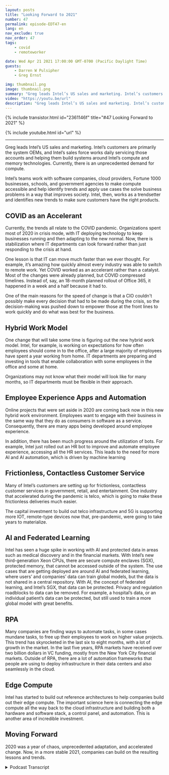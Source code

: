 ```yaml
---
layout: posts
title: "Looking Forward to 2021"
number: 47
permalink: episode-EDT47-en
lang: en
nav_exclude: true
nav_order: 47
tags:
    - covid
    - remoteworker

date: Wed Apr 21 2021 17:00:00 GMT-0700 (Pacific Daylight Time)
guests:
    - Darren W Pulsipher
    - Greg Ernst

img: thumbnail.png
image: thumbnail.png
summary: "Greg leads Intel’s US sales and marketing. Intel’s customers are primarily the system OEMs, and Intel’s sales force works daily servicing those accounts and helping them build systems around Intel’s compute and memory technologies. Currently, there is an unprecedented demand for compute. Intel’s teams work with software companies, cloud providers, Fortune 1000 businesses, schools, and government agencies to make compute accessible and help identify trends and apply use cases the solve business problems in a way that improves society. Intel, then, works as a trendsetter and identifies new trends to make sure customers have the right products."
video: "https://youtu.be/url"
description: "Greg leads Intel’s US sales and marketing. Intel’s customers are primarily the system OEMs, and Intel’s sales force works daily servicing those accounts and helping them build systems around Intel’s compute and memory technologies. Currently, there is an unprecedented demand for compute. Intel’s teams work with software companies, cloud providers, Fortune 1000 businesses, schools, and government agencies to make compute accessible and help identify trends and apply use cases the solve business problems in a way that improves society. Intel, then, works as a trendsetter and identifies new trends to make sure customers have the right products."
---
```


<div>
{% include transistor.html id="2361146f" title="#47 Looking Forward to 2021" %}

{% include youtube.html id="url" %}
</div>

---

Greg leads Intel’s US sales and marketing. Intel’s customers are primarily the system OEMs, and Intel’s sales force works daily servicing those accounts and helping them build systems around Intel’s compute and memory technologies. Currently, there is an unprecedented demand for compute.

Intel’s teams work with software companies, cloud providers, Fortune 1000 businesses, schools, and government agencies to make compute accessible and help identify trends and apply use cases the solve business problems in a way that improves society. Intel, then, works as a trendsetter and identifies new trends to make sure customers have the right products.

## COVID as an Accelerant

Currently, the trends all relate to the COVID pandemic. Organizations spent most of 2020 in crisis mode, with IT deploying technology to keep businesses running and then adapting to the new normal. Now, there is stabilization where IT departments can look forward rather than just responding to the crisis at hand.

One lesson is that IT can move much faster than we ever thought. For example, it’s amazing how quickly almost every industry was able to switch to remote work. Yet COVID worked as an accelerant rather than a catalyst. Most of the changes were already planned, but COVID compressed timelines. Instead of, say, an 18-month planned rollout of Office 365, it happened in a week and a half because it had to.

One of the main reasons for the speed of change is that a CIO couldn't possibly make every decision that had to be made during the crisis, so the decision-making was pushed down to empower those at the front lines to work quickly and do what was best for the business.

## Hybrid Work Model

One change that will take some time is figuring out the new hybrid work model. Intel, for example, is working on expectations for how often employees should come in to the office, after a large majority of employees have spent a year working from home. IT departments are preparing and investing in tools that enable collaboration with some employees in the office and some at home.

Organizations may not know what their model will look like for many months, so IT departments must be flexible in their approach.

## Employee Experience Apps and Automation

Online projects that were set aside in 2020 are coming back now in this new hybrid work environment. Employees want to engage with their business in the same way that they do as consumers in software as a service. Consequently, there are many apps being developed around employee experience.

In addition, there has been much progress around the utilization of bots. For example, Intel just rolled out an HR bot to improve and automate employee experience, accessing all the HR services. This leads to the need for more AI and AI automation, which is driven by machine learning

## Frictionless, Contactless Customer Service

Many of Intel’s customers are setting up for frictionless, contactless customer services in government, retail, and entertainment. One industry that accelerated during the pandemic is telco, which is going to make these frictionless deliveries much easier.

The capital investment to build out telco infrastructure and 5G is supporting more IOT, remote-type devices now that, pre-pandemic, were going to take years to materialize.

## AI and Federated Learning

Intel has seen a huge spike in working with AI and protected data in areas such as medical discovery and in the financial markets. With Intel’s new third-generation Xeon CPUs, there are secure compute enclaves (SGX), protected memory, that cannot be accessed outside of the system. The use cases that are getting deployed are around AI and federated learning, where users’ and companies’ data can train global models, but the data is not shared in a central repository. With AI, the concept of federated learning, and Intel’s SGX, that data can be protected. Privacy and regulation roadblocks to data can be removed. For example, a hospital’s data, or an individual patient’s data can be protected, but still used to train a more global model with great benefits.

## RPA

Many companies are finding ways to automate tasks, in some cases mundane tasks, to free up their employees to work on higher value projects. This trend has skyrocketed in the last six to eight months, with a lot of growth in the market. In the last five years, RPA markets have received over two billion dollars in VC funding, mostly from the New York City financial markets.  Outside of RPA, there are a lot of automation frameworks that people are using to deploy infrastructure in their data centers and also seamlessly in the cloud.

## Edge Compute

Intel has started to build out reference architectures to help companies build out their edge compute. The important science here is connecting the edge compute all the way back to the cloud infrastructure and building both a hardware and software stack, a control panel, and automation. This is another area of incredible investment.

## Moving Forward

2020 was a year of chaos, unprecedented adaptation, and accelerated change. Now, in a more stable 2021, companies can build on the resulting lessons and trends. 



<details>
<summary> Podcast Transcript </summary>

<p></p>

</details>

